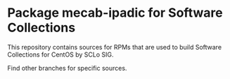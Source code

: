 # Package mecab-ipadic for Software Collections

This repository contains sources for RPMs that are used
to build Software Collections for CentOS by SCLo SIG.

Find other branches for specific sources.
